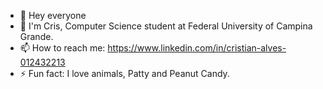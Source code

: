 - 👊 Hey everyone 
- 🔨 I'm Cris, Computer Science student at Federal University of Campina Grande.
- 📫 How to reach me: https://www.linkedin.com/in/cristian-alves-012432213
- ⚡ Fun fact: I love animals, Patty and Peanut Candy.
